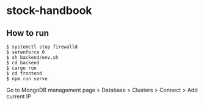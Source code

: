 # stock-handbook

## How to run
```shell
$ systemctl stop firewalld
$ setenforce 0
$ sh backend/env.sh
$ cd backend
$ cargo run
$ cd frontend
$ npm run serve
```
Go to MongoDB management page > Database > Clusters > Connect > Add current IP 
